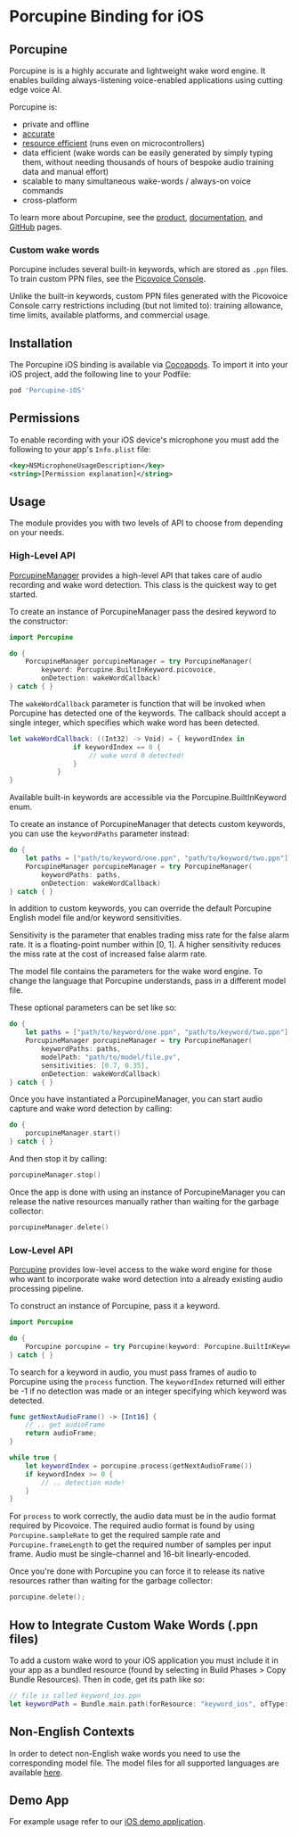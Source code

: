 # Porcupine Binding for iOS

## Porcupine

Porcupine is is a highly accurate and lightweight wake word engine. It enables building always-listening voice-enabled applications using cutting edge voice AI.

Porcupine is:

- private and offline
- [accurate](https://github.com/Picovoice/wake-word-benchmark)
- [resource efficient](https://www.youtube.com/watch?v=T0tAnh8tUQg) (runs even on microcontrollers)
- data efficient (wake words can be easily generated by simply typing them, without needing thousands of hours of bespoke audio training data and manual effort)
- scalable to many simultaneous wake-words / always-on voice commands
- cross-platform

To learn more about Porcupine, see the [product](https://picovoice.ai/products/porcupine/), [documentation](https://picovoice.ai/docs/), and [GitHub](https://github.com/Picovoice/porcupine/) pages.

### Custom wake words

Porcupine includes several built-in keywords, which are stored as `.ppn` files. To train custom PPN files, see the [Picovoice Console](https://picovoice.ai/console/).

Unlike the built-in keywords, custom PPN files generated with the Picovoice Console carry restrictions including (but not limited to): training allowance, time limits, available platforms, and commercial usage.

## Installation

The Porcupine iOS binding is available via [Cocoapods](https://cocoapods.org/pods/Porcupine-iOS). To import it into your iOS project, add the following line to your Podfile: 

```ruby
pod 'Porcupine-iOS'
```

## Permissions

To enable recording with your iOS device's microphone you must add the following to your app's `Info.plist` file:
```xml
<key>NSMicrophoneUsageDescription</key>
<string>[Permission explanation]</string>
```

## Usage

The module provides you with two levels of API to choose from depending on your needs.

### High-Level API

[PorcupineManager](/binding/ios/PorcupineManager.swift) provides a high-level API that takes care of audio recording and wake word detection. This class is the quickest way to get started.

To create an instance of PorcupineManager pass the desired keyword to the constructor:
```swift
import Porcupine

do {
    PorcupineManager porcupineManager = try PorcupineManager(
        keyword: Porcupine.BuiltInKeyword.picovoice, 
        onDetection: wakeWordCallback)
} catch { }
```

The `wakeWordCallback` parameter is function that will be invoked when Porcupine has detected one of the keywords.
The callback should accept a single integer, which specifies which wake word has been detected.

```swift
let wakeWordCallback: ((Int32) -> Void) = { keywordIndex in
                if keywordIndex == 0 {
                    // wake word 0 detected!
                }                
            }
}
```

Available built-in keywords are accessible via the Porcupine.BuiltInKeyword enum.

To create an instance of PorcupineManager that detects custom keywords, you can use the `keywordPaths` parameter instead:
```swift
do {
    let paths = ["path/to/keyword/one.ppn", "path/to/keyword/two.ppn"]
    PorcupineManager porcupineManager = try PorcupineManager(
        keywordPaths: paths, 
        onDetection: wakeWordCallback)
} catch { }
```

In addition to custom keywords, you can override the default Porcupine English model file and/or keyword sensitivities.

Sensitivity is the parameter that enables trading miss rate for the false alarm rate. It is a floating-point number within [0, 1]. A higher sensitivity reduces the miss rate at the cost of increased false alarm rate. 

The model file contains the parameters for the wake word engine. To change the language that Porcupine understands, pass in a different model file. 

These optional parameters can be set like so:
```swift
do {
    let paths = ["path/to/keyword/one.ppn", "path/to/keyword/two.ppn"]
    PorcupineManager porcupineManager = try PorcupineManager(
        keywordPaths: paths,
        modelPath: "path/to/model/file.pv",
        sensitivities: [0.7, 0.35], 
        onDetection: wakeWordCallback)
} catch { }
```

Once you have instantiated a PorcupineManager, you can start audio capture and wake word detection by calling:

```swift
do {
    porcupineManager.start()
} catch { }
```

And then stop it by calling:

```swift
porcupineManager.stop()
```

Once the app is done with using an instance of PorcupineManager you can release the native resources manually rather than waiting for the garbage collector:
```swift
porcupineManager.delete()
```

### Low-Level API

[Porcupine](/binding/ios/Porcupine.swift) provides low-level access to the wake word engine for those who want to incorporate wake word detection into a already existing audio processing pipeline.

To construct an instance of Porcupine, pass it a keyword. 

```swift
import Porcupine

do {
    Porcupine porcupine = try Porcupine(keyword: Porcupine.BuiltInKeyword.picovoice)
} catch { }
```

To search for a keyword in audio, you must pass frames of audio to Porcupine using the `process` function. The `keywordIndex` returned will either be -1 if no detection was made or an integer specifying which keyword was detected.

```swift
func getNextAudioFrame() -> [Int16] {
    // .. get audioFrame
    return audioFrame;
}

while true {    
    let keywordIndex = porcupine.process(getNextAudioFrame())
    if keywordIndex >= 0 {
        // .. detection made!
    }
}
```

For `process` to work correctly, the audio data must be in the audio format required by Picovoice.
The required audio format is found by using `Porcupine.sampleRate` to get the required sample rate and `Porcupine.frameLength` to get the required number of samples per input frame. Audio must be single-channel and 16-bit linearly-encoded.

Once you're done with Porcupine you can force it to release its native resources rather than waiting for the garbage collector:
```swift
porcupine.delete();
```
## How to Integrate Custom Wake Words (.ppn files)

To add a custom wake word to your iOS application you must include it in your app as a bundled resource (found by selecting in Build Phases > Copy Bundle Resources). Then in code, get its path like so:

```swift
// file is called keyword_ios.ppn
let keywordPath = Bundle.main.path(forResource: "keyword_ios", ofType: "ppn")
```

## Non-English Contexts

In order to detect non-English wake words you need to use the corresponding model file. The model files for all supported languages are available [here](/lib/common).

## Demo App

For example usage refer to our [iOS demo application](/demo/ios).
